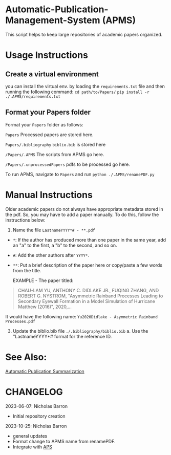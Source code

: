 # Automatic-Publication-Management-System (APMS)
This script helps to keep large repositories of academic papers organized.

# Usage Instructions
## Create a virtual environment
you can install the virtual env. by loading the `requirements.txt` file and then running the following command:
`cd path/to/Papers/`
`pip install -r ./.APMS/requirements.txt`
## Format your Papers folder
Format your `Papers` folder as follows:

`Papers`
  Processed papers are stored here.
  
  `Papers/.bibliography`
    `biblio.bib` is stored here
    
  `/Papers/.APMS`
    The scripts from APMS go here.
    
  `/Papers/.unprocessedPapers`
    pdfs to be processed go here.


To run APMS, navigate to `Papers` and run `python ./.APMS/renamePDF.py`

# Manual Instructions
Older academic papers do not always have appropriate metadata stored in the pdf. So, you may have to add a paper manually. To do this, follow the instructions below:
1. Name the file `LastnameYYYY*# - **.pdf`
- `*`: If the author has produced more than one paper in the same year, add an "a" to the first, a "b" to the second, and so on.
- `#`:  Add the other authors after `YYYY*`.
- `**`: Put a brief description of the paper here or copy/paste a few words from the title.


	EXAMPLE - The paper titled:
> CHAU-LAM YU, ANTHONY C. DIDLAKE JR., FUQING ZHANG, AND ROBERT G. NYSTROM, "Asymmetric Rainband Processes Leading to Secondary Eyewall Formation in a Model Simulation of Hurricane Matthew (2016)", 2020,...

It would have the following name: `Yu2020Didlake - Asymmetric Rainband Processes.pdf`

3. Update the biblio.bib file `./.bibliography/biblio.bib`
	a. Use the "LastnameYYYY*# format for the reference ID.

# See Also:
[Automatic Publication Summarization](https://github.com/nrb171/Automatic-Publication-Summarization)

# CHANGELOG 

2023-06-07: Nicholas Barron
- Initial repository creation
 
2023-10-25: Nicholas Barron
- general updates
- Format change to APMS name from renamePDF.
- Integrate with [APS](https://github.com/nrb171/Automatic-Publication-Summarization)
